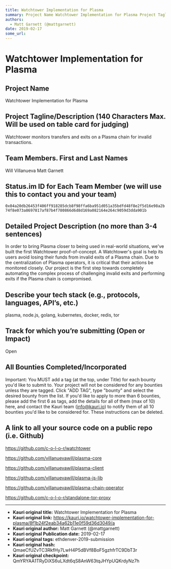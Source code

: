 ```yaml
---
title: Watchtower Implementation for Plasma
summary: Project Name Watchtower Implementation for Plasma Project Tagline/Description (140 Characters Max. Will be used on table card for judging) Watchtower monitors transfers and exits on a Plasma chain for invalid transactions. Team Members. First and Last Names Will Villanueva Matt Garnett Status.im ID for Each Team Member (we will use this to contact you and your team) 0x04a20db26453f406ff918285dcb8f98ffa6ba951d051a35bdfd48f8e2f5d16e98a2b74f8e073a8697817af87b4f780866d6d8d169a082164e264c9059d3dda901
authors:
  - Matt Garnett (@mattgarnett)
date: 2019-02-17
some_url: 
---
```


# Watchtower Implementation for Plasma


## Project Name
Watchtower Implementation for Plasma

## Project Tagline/Description (140 Characters Max. Will be used on table card for judging)
Watchtower monitors transfers and exits on a Plasma chain for invalid transactions.

## Team Members. First and Last Names
Will Villanueva
Matt Garnett


## Status.im ID for Each Team Member (we will use this to contact you and your team)
`0x04a20db26453f406ff918285dcb8f98ffa6ba951d051a35bdfd48f8e2f5d16e98a2b74f8e073a8697817af87b4f780866d6d8d169a082164e264c9059d3dda901b`


## Detailed Project Description (no more than 3-4 sentences)
In order to bring Plasma closer to being used in real-world situations, we've built the first Watchtower proof-of-concept. A Watchtower's goal is help its users avoid losing their funds from invalid exits of a Plasma chain. Due to the centralization of
Plasma operators, it is critical that their actions be monitored closely. Our project is the first step towards completely automating the complex process of challenging invalid exits and performing exits if the Plasma chain is compromised.

## Describe your tech stack (e.g., protocols, languages, API’s, etc.)
plasma, node.js, golang, kubernetes, docker, redis, tor

## Track for which you’re submitting (Open or Impact)
Open

## All Bounties Completed/Incorporated

Important: You MUST add a tag (at the top, under Title) for each bounty you'd like to submit to. Your project will not be considered for any bounties unless they are tagged. Click "ADD TAG", type  "bounty" and select the desired bounty from the list. If you'd like to apply to more than 6 bounties, please add the first 6 as tags, add the details for all of them (max of 10) here, and contact the Kauri team (info@kauri.io) to notify them of all 10 bounties you'd like to be considered for. These instructions can be deleted.

## A link to all your source code on a public repo (i.e. Github)
https://github.com/c-o-l-o-r/watchtower

https://github.com/villanuevawill/plasma-core

https://github.com/villanuevawill/plasma-client

https://github.com/villanuevawill/plasma-js-lib

https://github.com/villanuevawill/plasma-chain-operator

https://github.com/c-o-l-o-r/standalone-tor-proxy






---

- **Kauri original title:** Watchtower Implementation for Plasma
- **Kauri original link:** https://kauri.io/watchtower-implementation-for-plasma/8f1b24f2eab34a62b11e0f59d36d3049/a
- **Kauri original author:** Matt Garnett (@mattgarnett)
- **Kauri original Publication date:** 2019-02-17
- **Kauri original tags:** ethdenver-2019-submission
- **Kauri original hash:** QmaeCfUZvTC3RkfHy7LwH4P5dBVf8BoF5gzhfrTC9DbT3r
- **Kauri original checkpoint:** QmYRYAA1TRyDiXS6uLXdt6qS8AnW63tqJHYpUQKrdyNz7h



